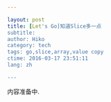 ```yaml
---

layout: post  
title: [Let's Go]知道Slice多一点  
subtitle:   
author: Hiko  
category: tech  
tags: go,slice,array,value copy  
ctime: 2016-03-17 23:51:11  
lang: zh  

---
```


内容准备中.